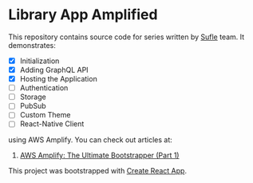 # Library App Amplified

This repository contains source code for series written by [Sufle](https://sufle.io/blog) team. It demonstrates:

- [x] Initialization
- [x] Adding GraphQL API
- [x] Hosting the Application
- [ ] Authentication
- [ ] Storage
- [ ] PubSub
- [ ] Custom Theme
- [ ] React-Native Client

using AWS Amplify. You can check out articles at:
1. [AWS Amplify: The Ultimate Bootstrapper (Part 1)](https://www.sufle.io/blog/aws-amplify-the-ultimate-bootstrapper-part-1)

This project was bootstrapped with [Create React App](https://github.com/facebook/create-react-app).